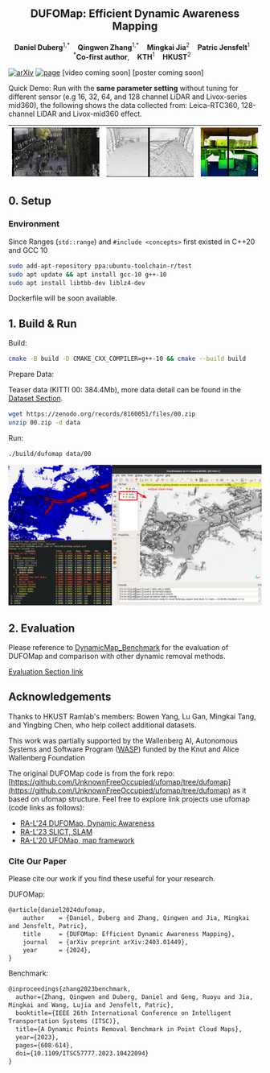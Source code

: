 <br />
<p align="center">
  <h2 align="center">DUFOMap: Efficient Dynamic Awareness Mapping</h1>
  <p align="center">
    <strong>Daniel Duberg</strong><sup>1,*</sup>&nbsp;&nbsp;&nbsp;
    <strong>Qingwen Zhang</strong><sup>1,*</sup>&nbsp;&nbsp;&nbsp;
    <strong>Mingkai Jia</strong><sup>2</sup>&nbsp;&nbsp;&nbsp;
    <strong>Patric Jensfelt</strong><sup>1</sup>&nbsp;&nbsp;&nbsp;
    <br />
    <sup>*</sup><strong>Co-first author</strong>,&nbsp;&nbsp;&nbsp; <strong>KTH</strong><sup>1</sup>&nbsp;&nbsp;&nbsp; <strong>HKUST</strong><sup>2</sup>&nbsp;&nbsp;&nbsp;
  </p>
</p>

[![arXiv](https://img.shields.io/badge/arXiv-2403.01449-b31b1b?logo=arxiv&logoColor=white)](https://arxiv.org/abs/2403.01449)
[![page](https://img.shields.io/badge/Web-Page-green)](https://KTH-RPL.github.io/dufomap) [video coming soon] [poster coming soon]

Quick Demo: Run with the **same parameter setting** without tuning for different sensor (e.g 16, 32, 64, and 128 channel LiDAR and Livox-series mid360), the following shows the data collected from: Leica-RTC360, 128-channel LiDAR and Livox-mid360 effect.

| ![](assets/imgs/dufomap_leica.gif) | ![](assets/imgs/doals_train_128.gif) | ![](assets/imgs/two_floor_mid360.gif) |
| ------- | ------- | ------- |

## 0. Setup


### Environment

Since Ranges (`std::range`) and `#include <concepts>` first existed in C++20 and GCC 10

```bash
sudo add-apt-repository ppa:ubuntu-toolchain-r/test
sudo apt update && apt install gcc-10 g++-10
sudo apt install libtbb-dev liblz4-dev
```
Dockerfile will be soon available.

## 1. Build & Run

Build:

```bash
cmake -B build -D CMAKE_CXX_COMPILER=g++-10 && cmake --build build
```

Prepare Data:

Teaser data (KITTI 00: 384.4Mb), more data detail can be found in the [Dataset Section](https://github.com/KTH-RPL/DynamicMap_Benchmark?tab=readme-ov-file#dataset--scripts).

```bash
wget https://zenodo.org/records/8160051/files/00.zip
unzip 00.zip -d data
```

Run:

```bash
./build/dufomap data/00
```

![dufomap](assets/demo.png)

## 2. Evaluation

Please reference to [DynamicMap_Benchmark](https://github.com/KTH-RPL/DynamicMap_Benchmark) for the evaluation of DUFOMap and comparison with other dynamic removal  methods.

[Evaluation Section link](https://github.com/KTH-RPL/DynamicMap_Benchmark/blob/master/scripts/README.md#evaluation)


## Acknowledgements

Thanks to HKUST Ramlab's members: Bowen Yang, Lu Gan, Mingkai Tang, and Yingbing Chen, who help collect additional datasets. 

This work was partially supported by the Wallenberg AI, Autonomous Systems and Software Program ([WASP](https://wasp-sweden.org/)) funded by the Knut and Alice Wallenberg Foundation

The original DUFOMap code is from the fork repo: [https://github.com/UnknownFreeOccupied/ufomap/tree/dufomap](https://github.com/UnknownFreeOccupied/ufomap/tree/dufomap) as it based on ufomap structure. Feel free to explore link projects use ufomap (code links as follows):
- [RA-L'24 DUFOMap, Dynamic Awareness]()
- [RA-L'23 SLICT, SLAM](https://github.com/brytsknguyen/slict)
- [RA-L'20 UFOMap, map framework](https://github.com/UnknownFreeOccupied/ufomap)

### Cite Our Paper

Please cite our work if you find these useful for your research.

DUFOMap:
```
@article{daniel2024dufomap,
    author    = {Daniel, Duberg and Zhang, Qingwen and Jia, Mingkai and Jensfelt, Patric},
    title     = {DUFOMap: Efficient Dynamic Awareness Mapping},
    journal   = {arXiv preprint arXiv:2403.01449},
    year      = {2024},
}
```

Benchmark:
```
@inproceedings{zhang2023benchmark,
  author={Zhang, Qingwen and Duberg, Daniel and Geng, Ruoyu and Jia, Mingkai and Wang, Lujia and Jensfelt, Patric},
  booktitle={IEEE 26th International Conference on Intelligent Transportation Systems (ITSC)}, 
  title={A Dynamic Points Removal Benchmark in Point Cloud Maps}, 
  year={2023},
  pages={608-614},
  doi={10.1109/ITSC57777.2023.10422094}
}
```